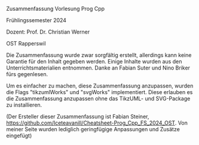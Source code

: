 Zusammenfassung Vorlesung Prog Cpp

Frühlingssemester 2024

Dozent: Prof. Dr. Christian Werner

OST Rapperswil


Die Zusammenfassung wurde zwar sorgfältig erstellt, allerdings kann keine Garantie für den Inhalt gegeben werden.
Einige Inhalte wurden aus den Unterrichtsmaterialien entnommen.
Danke an Fabian Suter und Nino Briker fürs gegenlesen.

Um es einfacher zu machen, diese Zusammenfassung anzupassen, wurden die Flags "tikzumlWorks" und "svgWorks" implementiert. Diese erlauben es die Zusammenfassung anzupassen ohne das TikzUML- und SVG-Package zu installieren.

(Der Ersteller dieser Zusammenfassung ist Fabian Steiner, https://github.com/Iceteavanill/Cheatsheet-Prog_Cpp_FS_2024_OST. 
Von meiner Seite wurden lediglich geringfügige Anpassungen und Zusätze eingefügt)